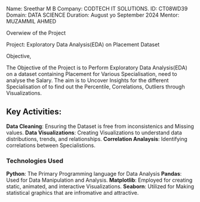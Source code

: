 Name: Sreethar M B 
Company: CODTECH IT SOLUTIONS.
ID: CT08WD39
Domain: DATA SCIENCE
Duration: August yo September 2024
Mentor: MUZAMMIL AHMED

Overwiew of the Project

Project: Exploratory Data Analysis(EDA) on Placement Dataset

Objective,

The Objective of the Project is to Perform Exploratory Data Analysis(EDA) on a dataset containing Placement for Various Specialisation, need to analyse the Salary. The aim is to Uncover Insights
for the different Specialisation of to find out the Percentile, Correlations, Outliers through Visualizations.

## Key Activities:
**Data Cleaning**: Ensuring the Dataset  is free from inconsistenics and Missing values.
**Data Visualizations**: Creating Visualizations to understand data distributions, trends, and relationships.
**Correlation Analaysis**: Identifying correlations between Specialistions.

### Technologies Used
**Python**: The Primary Programming language for Data Analysis
**Pandas**: Used for Data Manipulation and Analysis.
**Matplotlib**: Employed for creating static, animated, and interactive  Visualizations.
**Seaborn**: Utilized for Making statistical graphics that are infromative and attractive.


